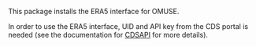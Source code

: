 This package installs the ERA5 interface for OMUSE.

In order to use the ERA5 interface, UID and API key from the CDS portal is 
needed (see the documentation for [CDSAPI](https://pypi.org/project/cdsapi/) 
for more details).
